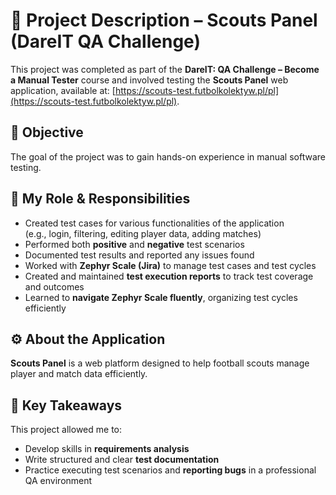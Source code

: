 # 📌 Project Description – Scouts Panel (DareIT QA Challenge)

This project was completed as part of the **DareIT: QA Challenge – Become a Manual Tester** course and involved testing the **Scouts Panel** web application, available at: [https://scouts-test.futbolkolektyw.pl/pl](https://scouts-test.futbolkolektyw.pl/pl).

## 🎯 Objective

The goal of the project was to gain hands-on experience in manual software testing.

## 🧪 My Role & Responsibilities

- Created test cases for various functionalities of the application  
  (e.g., login, filtering, editing player data, adding matches)  
- Performed both **positive** and **negative** test scenarios  
- Documented test results and reported any issues found  
- Worked with **Zephyr Scale (Jira)** to manage test cases and test cycles  
- Created and maintained **test execution reports** to track test coverage and outcomes  
- Learned to **navigate Zephyr Scale fluently**, organizing test cycles efficiently

## ⚙️ About the Application

**Scouts Panel** is a web platform designed to help football scouts manage player and match data efficiently.

## 🧠 Key Takeaways

This project allowed me to:
- Develop skills in **requirements analysis**
- Write structured and clear **test documentation**
- Practice executing test scenarios and **reporting bugs** in a professional QA environment
